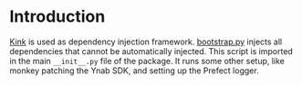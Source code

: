 # Introduction
[Kink](https://github.com/kodemore/kink) is used as dependency injection framework. [bootstrap.py](/bunq_ynab_connect/bootstrap.py) injects all dependencies that cannot be automatically injected. This script is imported in the main `__init__.py` file of the package. It runs some other setup, like monkey patching the Ynab SDK, and setting up the Prefect logger.
